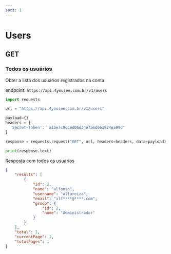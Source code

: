 ```yaml
---
sort: 1
---
```


# Users

## GET 

### Todos os usuários

Obter a lista dos usuários registrados na conta.

endpoint: `https://api.4yousee.com.br/v1/users`

```python
import requests

url = "https://api.4yousee.com.br/v1/users"

payload={}
headers = {
  'Secret-Token': 'a1be7c9dced06d34e7a6d061924ea99d'
}

response = requests.request("GET", url, headers=headers, data=payload)

print(response.text)
```

Resposta com todos os usuarios

```json
{
    "results": [
        {
            "id": 2,
            "name": "alfonso",
            "username": "alfareiza",
            "email": "alf****@****.com",
            "group": {
                "id": 2,
                "name": "Administrador"
            }
        }
    ],
    "total": 1,
    "currentPage": 1,
    "totalPages": 1
}
```
